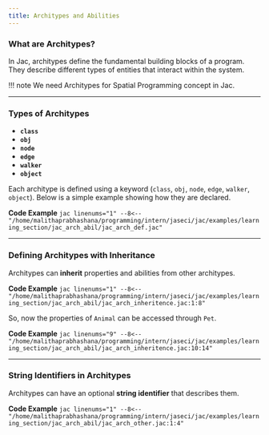 ```yaml
---
title: Architypes and Abilities
---
```


### What are Architypes?
In Jac, architypes define the fundamental building blocks of a program. They describe different types of entities that interact within the system.

!!! note
    We need Architypes for Spatial Programming concept in Jac.

---

### Types of Architypes
- **`class`**
- **`obj`**
- **`node`**
- **`edge`**
- **`walker`**
- **`object`**

Each architype is defined using a keyword (`class`, `obj`, `node`, `edge`, `walker`, `object`). Below is a simple example showing how they are declared.

**Code Example**
    ```jac linenums="1"
    --8<-- "/home/malithaprabhashana/programming/intern/jaseci/jac/examples/learning_section/jac_arch_abil/jac_arch_def.jac"
    ```

---

### Defining Architypes with Inheritance

Architypes can **inherit** properties and abilities from other architypes.

**Code Example**
    ```jac linenums="1"
    --8<-- "/home/malithaprabhashana/programming/intern/jaseci/jac/examples/learning_section/jac_arch_abil/jac_arch_inheritence.jac:1:8"
    ```

So, now the properties of `Animal` can be accessed through `Pet`.

**Code Example**
    ```jac linenums="9"
    --8<-- "/home/malithaprabhashana/programming/intern/jaseci/jac/examples/learning_section/jac_arch_abil/jac_arch_inheritence.jac:10:14"
    ```

---

### String Identifiers in Architypes

Architypes can have an optional **string identifier** that describes them.

**Code Example**
    ```jac linenums="1"
    --8<-- "/home/malithaprabhashana/programming/intern/jaseci/jac/examples/learning_section/jac_arch_abil/jac_arch_other.jac:1:4"
    ```
